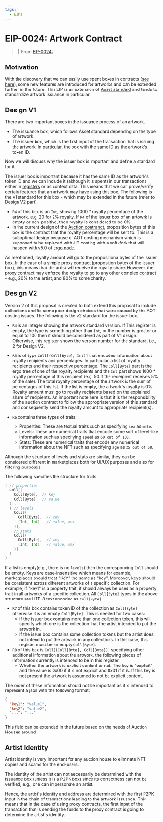 ```yaml
---
tags:
  - EIPs
---
```


# EIP-0024: Artwork Contract

> 🔗 From [EIP-0024:](https://github.com/ergoplatform/eips/blob/master/eip-0024.md)


## Motivation 
With the discovery that we can easily use spent boxes in contracts ([see here](https://www.ergoforum.org/t/ergoscript-design-patterns/222/23?u=anon_real)), some new features are introduced for artworks and can be extended further in the future. This EIP is an extension of [Asset standard](eip4.md) and tends to standardize artwork issuance in particular.

## Design V1

There are two important boxes in the issuance process of an artwork.

- The issuance box, which follows [Asset standard](eip4.md) depending on the type of artwork.
- The issuer box, which is the first input of the transaction that is issuing the artwork. In particular, the box with the same ID as the artwork's token ID.

Now we will discuss why the issuer box is important and define a standard for it.

The issuer box is important because it has the same ID as the artwork's token ID and we can include it (although it is spent) in our transactions either in [registers](registers.md) or as context data. This means that we can prove/verify certain features that an artwork may have using this box. The following is the v1 standard for this box - which may be extended in the future (refer to Design V2 part).

- `R4` of this box is an `Int`, showing 1000 * royalty percentage of the artwork. e.g, 20 for 2% royalty. If `R4` of the issuer box of an artowrk is empty or non-positive, then royalty is considered to be 0%.
- In the current design of the [Auction contranct](eip22.md), proposition bytes of this box is the contract that the royalty percentage will be sent to. This is a suboptimal design because of AOT costing mechanism which is supposed to be replaced with JIT costing with a soft-fork that will happen with v5.0 of [ergo node](https://github.com/ergoplatform/ergo).
  
As mentioned, royalty amount will go to the propositiona bytes of the issuer box. In the case of a simple proxy contract (proposition bytes of the issuer box), this means that the artist will receive the royalty share. However, the proxy contract may enforce the royalty to go to any other complex contract - e.g., 20% to the artist, and 80% to some charity.

## Design V2
Version 2 of this proposal is created to both extend this proposal to include collections and fix some poor design choices that were caused by the AOT costing issues. The following is the v2 standard for the issuer box.

- `R4` is an integer showing the artwork standard version. If This register is empty, the type is something other than `Int`, or the number is greater or equal to 100 then it should be considered as part of V1 design. Otherwise, this register shows the version number for the standard, i.e., 2 for Design V2.
- `R5` is of type `Coll[(Coll[Byte], Int)]` that encodes information about royalty recipients and percentages. In particular, a list of royalty recipients and their respective percentage. The `Coll[Byte]` part is the ergo tree of one of the royalty recipients and the `Int` part shows 1000 * royalty percentage of this recipient (e.g. 50 if the receipient receives 5% of the sale). The total royalty percentage of the artwork is the sum of percentages of this list. If the list is empty, the artwork's royalty is 0%.
Royalty amount must go to royalty recipients based on the explained share of recipients. An important note here is that it is the responsibility of the auction contract to follow the appropriate version of this standard and consequently send the royalty amount to appropriate recipient(s). 

- `R6` contains three types of traits:
  - Properties: These are textual traits such as specifying `sex` as `male`.
  - Levels: These are numerical traits that encode some sort of level-like information such as specifying `speed` as `60 out of 100`.
  - Stats: These are numerical traits that encode any numerical information about the NFT such as specifying `age` as `25 out of 50`.

Although the structure of levels and stats are similar, they can be considered different in marketplaces both for UI/UX purposes and also for filtering purposes.

The following specifies the structure for traits.
```scala
( // properties
  Coll[(  
    Coll[Byte],  // key
    Coll[Byte]   // value
  )],
  ( // levels
    Coll[(
      Coll[Byte],  // key
      (Int, Int)   // value, max
    )],
    // stats
    Coll[(
      Coll[Byte],  // key
      (Int, Int)   // value, max
    )]
  )
)
```
If a list is empty(e.g., there is no `levels`) then the corresponding `Coll` should be empty. Keys are case-insensitive which means for example, marketplaces should treat "KeY" the same as "key". Moreover, keys should be consistent across different artworks of a specific collection. For example, if "key1" is a property trait, it should always be used as a property trait in all artworks of a specific collection.
All `Coll[Byte]` types in the above structure are UTF-8 text encoded as `Coll[Byte]`.

- `R7` of this box contains token ID of the collection as `Coll[Byte]` otherwise it is an empty `Coll[Byte]`. This is needed for two cases:
  - if the issuer box contains more than one collection token, this will specify which one is the collection that the artist intended to put the artwork in.
  - if the issue box contains some collection tokens but the artist does not intend to put the artwork in any collections. In this case, this register must be an empty `Coll[Byte]`.
- `R8` of this box is `Coll[(Coll[Byte], Coll[Byte])]` specifying other additional information about the artwork. the following pieces of information currently is intended to be in this register.
  - Whether the artwork is explicit content or not. The key is "explicit" and the value is 0x00 if it is not explicit and 0x01 if it is. If this key is not present the artwork is assumed to not be explicit content.

The order of these information should not be important as it is intended to represent a json with the following format:

```json
{
  "key1": "value1",
  "key2": "value2",
  "...": "..."
}
```
This field can be extended in the future based on the needs of Auction Houses around.


## Artist Identity
Artist identity is very important for any auction house to eliminate NFT copies and scams for the end-users.

The identity of the artist can not necessarily be determined with the issuance box (unless it is a P2PK box) since its correctness can not be verified, e.g., one can impersonate an artist.

Hence, the artist's identity and address are determined with the first P2PK input in the chain of transactions leading to the artwork issuance. This means that in the case of using proxy contracts, the first input of the transaction that is sending the funds to the proxy contract is going to determine the artist's identity.